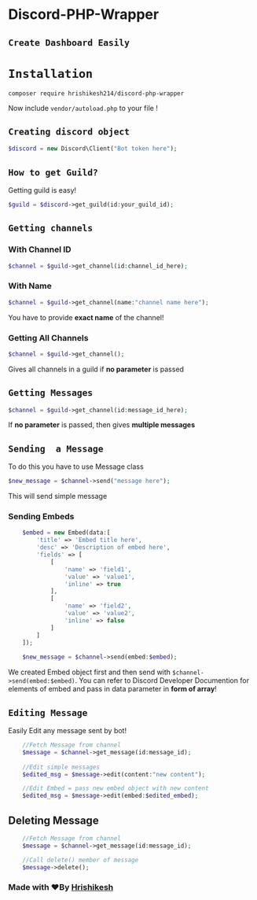 # Discord-PHP-Wrapper
## `Create Dashboard Easily`

# `Installation`
```apacheconf
composer require hrishikesh214/discord-php-wrapper
```
Now include `vendor/autoload.php` to your file !

## `Creating discord object`

```php 
$discord = new Discord\Client("Bot token here"); 
```
    
## `How to get Guild?`
Getting guild is easy!

```php
$guild = $discord->get_guild(id:your_guild_id);
```

## `Getting channels`
### With Channel ID
```php
$channel = $guild->get_channel(id:channel_id_here);
```
### With Name
```php
$channel = $guild->get_channel(name:"channel name here");
```
You have to provide **exact name** of the channel!
### Getting All Channels

```php
$channel = $guild->get_channel();
```
   Gives all channels in a guild if **no parameter** is passed

## `Getting Messages`
```php
$channel = $guild->get_channel(id:message_id_here);
```

If **no parameter** is passed, then gives **multiple messages**

## `Sending  a Message`

To do this you have to use Message class
```php
$new_message = $channel->send("message here");
```

This will send simple message

### Sending Embeds
```php
    $embed = new Embed(data:[
    	'title' => 'Embed title here',
    	'desc' => 'Description of embed here',
    	'fields' => [
    		[
    			'name' => 'field1',
    			'value' => 'value1',
    			'inline' => true
    		],
    		[
    			'name' => 'field2',
    			'value' => 'value2',
    			'inline' => false
    		]
    	]
    ]);
    
    $new_message = $channel->send(embed:$embed);
```
We created Embed object first and then send with `$channel->send(embed:$embed)`.
You can refer to Discord Developer Documention for elements of embed and pass in data parameter in **form of array**!

## `Editing Message`

Easily Edit any message sent by bot!
```php
    //Fetch Message from channel
    $message = $channel->get_message(id:message_id);
	
	//Edit simple messages
    $edited_msg = $message->edit(content:"new content");

	//Edit Embed = pass new embed object with new content
    $edited_msg = $message->edit(embed:$edited_embed);
```
## Deleting Message
```php
    //Fetch Message from channel
    $message = $channel->get_message(id:message_id);

	//Call delete() member of message
	$message->delete();
```

### Made with ❤️By [Hrishikesh](https://github.com/hrishikesh214)
